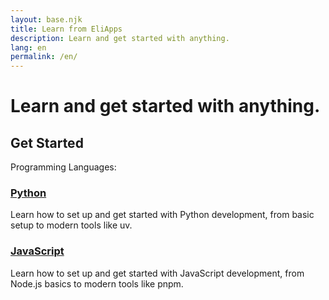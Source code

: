 ```yaml
---
layout: base.njk
title: Learn from EliApps
description: Learn and get started with anything.
lang: en
permalink: /en/
---
```


# Learn and get started with anything.

## Get Started

Programming Languages:

<div class="card">

### [Python](./get-started/python.md)
Learn how to set up and get started with Python development, from basic setup to modern tools like uv.

</div>

<div class="card">

### [JavaScript](./get-started/javascript.md)
Learn how to set up and get started with JavaScript development, from Node.js basics to modern tools like pnpm.

</div> 